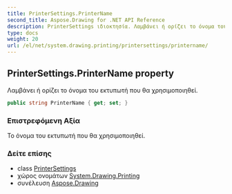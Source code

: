 ```yaml
---
title: PrinterSettings.PrinterName
second_title: Aspose.Drawing for .NET API Reference
description: PrinterSettings ιδιοκτησία. Λαμβάνει ή ορίζει το όνομα του εκτυπωτή που θα χρησιμοποιηθεί.
type: docs
weight: 20
url: /el/net/system.drawing.printing/printersettings/printername/
---
```

## PrinterSettings.PrinterName property

Λαμβάνει ή ορίζει το όνομα του εκτυπωτή που θα χρησιμοποιηθεί.

```csharp
public string PrinterName { get; set; }
```

### Επιστρεφόμενη Αξία

Το όνομα του εκτυπωτή που θα χρησιμοποιηθεί.

### Δείτε επίσης

* class [PrinterSettings](../)
* χώρος ονομάτων [System.Drawing.Printing](../../printersettings/)
* συνέλευση [Aspose.Drawing](../../../)


